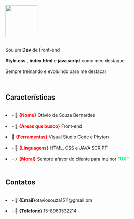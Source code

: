   <div>
        <img style="width: 100px; height: auto; " src="https://static.vecteezy.com/system/resources/previews/002/767/882/original/ot-logo-letter-initial-logo-designs-template-free-vector.jpg" alt="">
    <br>
    <br>
    <p  >Sou um  <strong>Dev</strong> de Front-end<br> <br>  <strong ">Style.css</strong> , <strong ">index.html</strong> e <strong>java script</strong> como meu destaque<br> <br> Sempre treinando e evoluindo para me destacar</p>
    <br>
  

   
    
</div>
    <h2>Características</h2>
    <br>
    <li >- 🔭 <strong style="color: red;">{Nome}</strong> Otávio de Souza Bernardes</li>
    <br>
    <li>- 🌱 <strong style="color: red;">{Áreas que busco}</strong>  Front-end </li>
    <br>
    <li> 👯 <strong style="color: red;">{Ferramentas}</strong> Visual Studio Code e Phyton</li>
    <br>
    <li>- 🤔 <strong style="color: red;"> {Linguagens} </strong> HTML, CSS e JAVA SCRIPT</li>
    <br>
    <li>- ⚡ <strong style="color: red;">{Moral}</strong> Sempre afavor do cliente para melhor <strong style="color: springgreen;">"UX"</strong> </li>
    <br>
  <div>
  </div>
     <h2>Contatos</h2>
    <br>
    <li >- 🔭 <strong>{Email}</strong>otaviosouza1511@gmail.om</li>
    <br>
    <li>- 🌱 <strong >{Telefone}</strong> 15-8963532214</li>
  
 </div>
